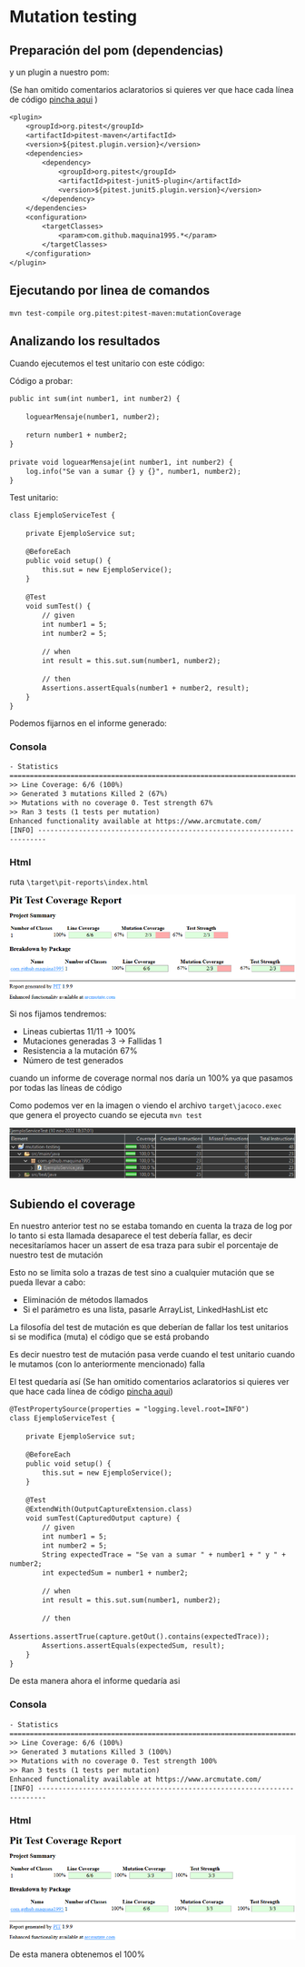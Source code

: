 # Mutation testing

## Preparación del pom (dependencias)

y un plugin a nuestro pom:

(Se han omitido comentarios aclaratorios si quieres ver que hace cada línea de código <a href="https://github.com/MaQuiNa1995/mutation-testing/blob/master/pom.xml">pincha aqui</a> )
```
<plugin>
	<groupId>org.pitest</groupId>
	<artifactId>pitest-maven</artifactId>
	<version>${pitest.plugin.version}</version>
	<dependencies>
		<dependency>
			<groupId>org.pitest</groupId>
			<artifactId>pitest-junit5-plugin</artifactId>
			<version>${pitest.junit5.plugin.version}</version>
		</dependency>
	</dependencies>
	<configuration>
		<targetClasses>
			<param>com.github.maquina1995.*</param>
		</targetClasses>
	</configuration>
</plugin>
```

## Ejecutando por linea de comandos

`mvn test-compile org.pitest:pitest-maven:mutationCoverage`

## Analizando los resultados

Cuando ejecutemos el test unitario con este código:


Código a probar:

```
public int sum(int number1, int number2) {

	loguearMensaje(number1, number2);

	return number1 + number2;
}

private void loguearMensaje(int number1, int number2) {
	log.info("Se van a sumar {} y {}", number1, number2);
}
```

Test unitario:

```
class EjemploServiceTest {

	private EjemploService sut;

	@BeforeEach
	public void setup() {
		this.sut = new EjemploService();
	}

	@Test
	void sumTest() {
		// given
		int number1 = 5;
		int number2 = 5;

		// when
		int result = this.sut.sum(number1, number2);

		// then
		Assertions.assertEquals(number1 + number2, result);
	}
}
```

Podemos fijarnos en el informe generado:

### Consola
```
- Statistics
================================================================================
>> Line Coverage: 6/6 (100%)
>> Generated 3 mutations Killed 2 (67%)
>> Mutations with no coverage 0. Test strength 67%
>> Ran 3 tests (1 tests per mutation)
Enhanced functionality available at https://www.arcmutate.com/
[INFO] ------------------------------------------------------------------------
```

### Html

ruta `\target\pit-reports\index.html`

![alt text](https://github.com/MaQuiNa1995/mutation-testing/blob/master/imagenesReadme/coverageMutation.png?raw=true)

Si nos fijamos tendremos:

- Lineas cubiertas 11/11 -> 100%
- Mutaciones generadas 3 -> Fallidas 1
- Resistencia a la mutación 67%
- Número de test generados

cuando un informe de coverage normal nos daría un 100% ya que pasamos por todas las líneas de código

Como podemos ver en la imagen o viendo el archivo `target\jacoco.exec` que genera el proyecto cuando se ejecuta `mvn test`

![alt text](https://github.com/MaQuiNa1995/mutation-testing/blob/master/imagenesReadme/coverage.png?raw=true)

## Subiendo el coverage

En nuestro anterior test no se estaba tomando en cuenta la traza de log por lo tanto si esta llamada desaparece
el test debería fallar, es decir necesitaríamos hacer un assert de esa traza para subir el porcentaje de nuestro test de mutación

Esto no se limita solo a trazas de test sino a cualquier mutación que se pueda llevar a cabo:
- Eliminación de métodos llamados
- Si el parámetro es una lista, pasarle ArrayList, LinkedHashList etc

La filosofía del test de mutación es que deberían de fallar los test unitarios si se modifica (muta) el código que se está probando

Es decir nuestro test de mutación pasa verde cuando el test unitario cuando le mutamos (con lo anteriormente mencionado) falla

El test quedaría así (Se han omitido comentarios aclaratorios si quieres ver que hace cada línea de código <a href="https://github.com/MaQuiNa1995/mutation-testing/blob/master/src/test/java/com/github/maquina1995/EjemploServiceTest.java">pincha aqui</a>)

```
@TestPropertySource(properties = "logging.level.root=INFO")
class EjemploServiceTest {

	private EjemploService sut;

	@BeforeEach
	public void setup() {
		this.sut = new EjemploService();
	}

	@Test
	@ExtendWith(OutputCaptureExtension.class)
	void sumTest(CapturedOutput capture) {
		// given
		int number1 = 5;
		int number2 = 5;
		String expectedTrace = "Se van a sumar " + number1 + " y " + number2;
		int expectedSum = number1 + number2;

		// when
		int result = this.sut.sum(number1, number2);

		// then
		Assertions.assertTrue(capture.getOut().contains(expectedTrace));
		Assertions.assertEquals(expectedSum, result);
	}
}
```

De esta manera ahora el informe quedaría asi

### Consola

```
- Statistics
================================================================================
>> Line Coverage: 6/6 (100%)
>> Generated 3 mutations Killed 3 (100%)
>> Mutations with no coverage 0. Test strength 100%
>> Ran 3 tests (1 tests per mutation)
Enhanced functionality available at https://www.arcmutate.com/
[INFO] ------------------------------------------------------------------------
```

### Html

![alt text](https://github.com/MaQuiNa1995/mutation-testing/blob/master/imagenesReadme/coverageMutation2.png?raw=true)

De esta manera obtenemos el 100% 
















